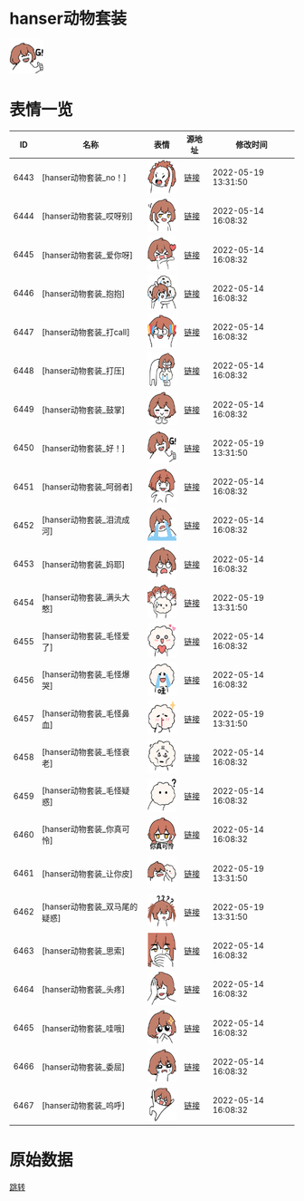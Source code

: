 # hanser动物套装

<img src="./cover.png" height="60" alt="cover" />

# 表情一览

|ID|名称|表情|源地址|修改时间|
|----|----|----|----|----|
|6443|[hanser动物套装_no！]|<img src="./pic/006443_%5Bhanser动物套装_no！%5D.png" height="60" alt="no！"/>|[链接](http://i0.hdslb.com/bfs/emote/a688f435fd8f0b2ad642643b0984e391b46f73e4.png)|2022-05-19 13:31:50|
|6444|[hanser动物套装_哎呀别]|<img src="./pic/006444_%5Bhanser动物套装_哎呀别%5D.png" height="60" alt="哎呀别"/>|[链接](http://i0.hdslb.com/bfs/emote/5d67ba929d14850e80cc9584509662ba9ab48dda.png)|2022-05-14 16:08:32|
|6445|[hanser动物套装_爱你呀]|<img src="./pic/006445_%5Bhanser动物套装_爱你呀%5D.png" height="60" alt="爱你呀"/>|[链接](http://i0.hdslb.com/bfs/emote/51b16d7bfdb2be1b64743e010a6f4461e1e2a671.png)|2022-05-14 16:08:32|
|6446|[hanser动物套装_抱抱]|<img src="./pic/006446_%5Bhanser动物套装_抱抱%5D.png" height="60" alt="抱抱"/>|[链接](http://i0.hdslb.com/bfs/emote/84beacdf277862af39a0a66878b630eeae76aa0c.png)|2022-05-14 16:08:32|
|6447|[hanser动物套装_打call]|<img src="./pic/006447_%5Bhanser动物套装_打call%5D.png" height="60" alt="打call"/>|[链接](http://i0.hdslb.com/bfs/emote/9cb54ed57b80bea4a0ef37f9f3822a1e4913f059.png)|2022-05-14 16:08:32|
|6448|[hanser动物套装_打压]|<img src="./pic/006448_%5Bhanser动物套装_打压%5D.png" height="60" alt="打压"/>|[链接](http://i0.hdslb.com/bfs/emote/beb02e400af29184fe1e4a50846d70fc1c228cd2.png)|2022-05-14 16:08:32|
|6449|[hanser动物套装_鼓掌]|<img src="./pic/006449_%5Bhanser动物套装_鼓掌%5D.png" height="60" alt="鼓掌"/>|[链接](http://i0.hdslb.com/bfs/emote/6169b81bd89df68f540918b97b193be448e659ab.png)|2022-05-14 16:08:32|
|6450|[hanser动物套装_好！]|<img src="./pic/006450_%5Bhanser动物套装_好！%5D.png" height="60" alt="好！"/>|[链接](http://i0.hdslb.com/bfs/emote/6fa3f4162fe11ae94c780e7581012db969e08902.png)|2022-05-19 13:31:50|
|6451|[hanser动物套装_呵弱者]|<img src="./pic/006451_%5Bhanser动物套装_呵弱者%5D.png" height="60" alt="呵弱者"/>|[链接](http://i0.hdslb.com/bfs/emote/2d23f74826315f486dac619104c1829a084b0b40.png)|2022-05-14 16:08:32|
|6452|[hanser动物套装_泪流成河]|<img src="./pic/006452_%5Bhanser动物套装_泪流成河%5D.png" height="60" alt="泪流成河"/>|[链接](http://i0.hdslb.com/bfs/emote/08b52d576d8bfbb6c57575aac1cb49eb51720d3d.png)|2022-05-14 16:08:32|
|6453|[hanser动物套装_妈耶]|<img src="./pic/006453_%5Bhanser动物套装_妈耶%5D.png" height="60" alt="妈耶"/>|[链接](http://i0.hdslb.com/bfs/emote/a5c6b2de63e4df5ab3c21534d4ea179efb958903.png)|2022-05-14 16:08:32|
|6454|[hanser动物套装_满头大憨]|<img src="./pic/006454_%5Bhanser动物套装_满头大憨%5D.png" height="60" alt="满头大憨"/>|[链接](http://i0.hdslb.com/bfs/emote/177499666878560f7dd58b16831f0c258a60a8d7.png)|2022-05-19 13:31:50|
|6455|[hanser动物套装_毛怪爱了]|<img src="./pic/006455_%5Bhanser动物套装_毛怪爱了%5D.png" height="60" alt="毛怪爱了"/>|[链接](http://i0.hdslb.com/bfs/emote/9e023904f02a2b56602d4f6d2481e3c69e0a18af.png)|2022-05-14 16:08:32|
|6456|[hanser动物套装_毛怪爆哭]|<img src="./pic/006456_%5Bhanser动物套装_毛怪爆哭%5D.png" height="60" alt="毛怪爆哭"/>|[链接](http://i0.hdslb.com/bfs/emote/3d9fd46366af2316fbf3d16c9557563692bafeb0.png)|2022-05-14 16:08:32|
|6457|[hanser动物套装_毛怪鼻血]|<img src="./pic/006457_%5Bhanser动物套装_毛怪鼻血%5D.png" height="60" alt="毛怪鼻血"/>|[链接](http://i0.hdslb.com/bfs/emote/75a545f9e97a8f5b16f83365d48ebe3a54f874b9.png)|2022-05-19 13:31:50|
|6458|[hanser动物套装_毛怪衰老]|<img src="./pic/006458_%5Bhanser动物套装_毛怪衰老%5D.png" height="60" alt="毛怪衰老"/>|[链接](http://i0.hdslb.com/bfs/emote/14a8bc6df6f00622c64cdfcf8f7c2b94b949d893.png)|2022-05-14 16:08:32|
|6459|[hanser动物套装_毛怪疑惑]|<img src="./pic/006459_%5Bhanser动物套装_毛怪疑惑%5D.png" height="60" alt="毛怪疑惑"/>|[链接](http://i0.hdslb.com/bfs/emote/9bb6e679f0af3dd5938ad7d9360230ddbd9d683f.png)|2022-05-14 16:08:32|
|6460|[hanser动物套装_你真可怜]|<img src="./pic/006460_%5Bhanser动物套装_你真可怜%5D.png" height="60" alt="你真可怜"/>|[链接](http://i0.hdslb.com/bfs/emote/2e056532d2f4c88feca7c0bf452c35f754b48668.png)|2022-05-14 16:08:32|
|6461|[hanser动物套装_让你皮]|<img src="./pic/006461_%5Bhanser动物套装_让你皮%5D.png" height="60" alt="让你皮"/>|[链接](http://i0.hdslb.com/bfs/emote/01721d03ff41c8476b7cd6c63ae2d3f7ed4619a6.png)|2022-05-19 13:31:50|
|6462|[hanser动物套装_双马尾的疑惑]|<img src="./pic/006462_%5Bhanser动物套装_双马尾的疑惑%5D.png" height="60" alt="双马尾的疑惑"/>|[链接](http://i0.hdslb.com/bfs/emote/7d79c566fb9ef3ba30ae514f5eaba753282d0168.png)|2022-05-19 13:31:50|
|6463|[hanser动物套装_思索]|<img src="./pic/006463_%5Bhanser动物套装_思索%5D.png" height="60" alt="思索"/>|[链接](http://i0.hdslb.com/bfs/emote/0273b6c713283101ca8537f3dab8950e51deb1a3.png)|2022-05-14 16:08:32|
|6464|[hanser动物套装_头疼]|<img src="./pic/006464_%5Bhanser动物套装_头疼%5D.png" height="60" alt="头疼"/>|[链接](http://i0.hdslb.com/bfs/emote/1643b02a03cf6277b48208a6fa5cc7f348375988.png)|2022-05-14 16:08:32|
|6465|[hanser动物套装_哇哦]|<img src="./pic/006465_%5Bhanser动物套装_哇哦%5D.png" height="60" alt="哇哦"/>|[链接](http://i0.hdslb.com/bfs/emote/e2ad1f61b6035f1c7e5316043b38f63edcfad393.png)|2022-05-14 16:08:32|
|6466|[hanser动物套装_委屈]|<img src="./pic/006466_%5Bhanser动物套装_委屈%5D.png" height="60" alt="委屈"/>|[链接](http://i0.hdslb.com/bfs/emote/b7f14a906f7565615231b5bb5025b434827eb475.png)|2022-05-14 16:08:32|
|6467|[hanser动物套装_呜呼]|<img src="./pic/006467_%5Bhanser动物套装_呜呼%5D.png" height="60" alt="呜呼"/>|[链接](http://i0.hdslb.com/bfs/emote/6f8df469dc98c1b383931de9121b266d51c4f726.png)|2022-05-14 16:08:32|

# 原始数据

[跳转](./raw.json)

